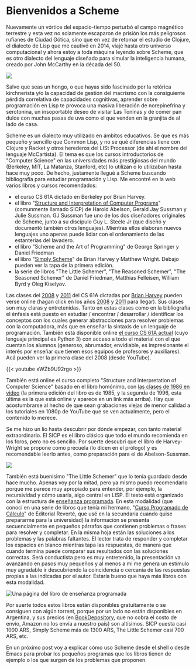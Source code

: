 # Bienvenidos a Scheme


Nuevamente un vórtice del espacio-tiempo perturbó el campo magnético terrestre y
esta vez no solamente escaparon de prisión los más peligrosos rufianes de Ciudad
Gótica, sino que en vez de retomar el estudio de Clojure, el dialecto de Lisp
que me cautivó en 2014, viajé hasta otro universo computacional y ahora estoy a
toda máquina leyendo sobre Scheme, que es otro dialecto del lenguaje diseñado
para simular la inteligencia humana, creado por John McCarthy en la década del
50.

![](https://c1.staticflickr.com/5/4541/38650993086_6356f41de4_o.jpg)

Salvo que seas un hongo, o que hayas sido fascinado por la retórica
kirchnerista y/o la capacidad de gestión del macrismo con la
consiguiente pérdida correlativa de capacidades cognitivas, aprender
sobre programación en Lisp te provoca una masiva liberación de
norepinefrina y serotonina, un insoportable deseo de visitar Las Toninas
y de comer pan dulce con muchas pasas de uva como el que venden en la
granjita de al lado de casa.

Scheme es un dialecto muy utilizado en ámbitos educativos. Se que es más
pequeño y sencillo que Common Lisp, y no se qué diferencias tiene con
Clojure y Racket y otros herederos del LISt Processor (de ahí el nombre
del lenguaje McCartista). El tema es que los cursos introductorios de
\"Computer Science\" en las universidades más prestigiosas del mundo
(Berkeley, MIT, La Matanza, Stanford, etc) lo utilizan o lo utilizaban
hasta hace muy poco. De hecho, justamente llegué a Scheme buscando
bibliografía para estudiar programación y Lisp. Me encontré en la web
varios libros y cursos recomendados:

-   el curso CS 61A dictado en Berkeley por Brian Harvey.
-   el libro \"[Structure and Interpretation of Computer
    Programs](https://mitpress.mit.edu/sicp/full-text/book/book.html)\"
    (comunmente llamado SICP) de Harold Abelson, Gerald Jay Sussman y
    Julie Sussman. GJ Sussman fue uno de los dos diseñadores originales
    de Scheme, junto a su discípulo Guy L. Steele Jr (que diseñó y
    documentó también otros lenguajes). Mientras ellos elaboran nuevos
    lenguajes uno apenas puede lidiar con el ordenamiento de las
    estanterías del lavadero.
-   el libro \"Scheme and the Art of Programming\" de George Springer y
    Daniel Friedman
-   el libro \"[Simply
    Scheme](https://people.eecs.berkeley.edu/~bh/ss-toc2.html)\" de
    Brian Harvey y Matthew Wright. Debajo pueden ver la tapa de la
    primera edición.
-   la serie de libros \"The Little Schemer\", \"The Reasoned Schemer\",
    \"The Seasoned Schemer\" de Daniel Friedman, Matthias Felleisen,
    William Byrd y Oleg Kiselyov.

Las clases del
[2008](https://archive.org/details/ucberkeley-webcast-PL6879A8466C44A5D5)
y
[2011](http://www.infocobuild.com/education/audio-video-courses/computer-science/cs61a-spring2011-berkeley.html)
del CS 61A dictadas por [Brian
Harvey](https://people.eecs.berkeley.edu/~bh/) pueden verse online
(hagan click en los años
[2008](https://archive.org/details/ucberkeley-webcast-PL6879A8466C44A5D5)
y
[2011](http://www.infocobuild.com/education/audio-video-courses/computer-science/cs61a-spring2011-berkeley.html)
para llegar). Sus clases son muy claras y entretenidas. Tanto en estas
clases como en la bibliografía el énfasis está puesto en estudiar /
encontrar / desarrollar / identificar los conceptos con los cuales
generar abstracciones para resolver problemas con la computadora, más
que en enseñar la sintaxis de un lenguaje de programación. También está
disponible online [el curso CS 61A actual](https://cs61a.org) (cuyo
lenguaje principal es Python 3) con acceso a todo el material con el que
cuentan los alumnos (generoso, abrumador, envidiable, es impresionante
el interés por enseñar que tienen esos equipos de profesores y
auxiliares). Acá pueden ver la primera clase del 2008 (desde YouTube).

{{< youtube xWZb9U92rgo >}}

También está online el curso completo \"Structure and Interpretation of
Computer Science\" basado en el libro homónimo, con [las clases de 1986
en
video](https://ocw.mit.edu/courses/electrical-engineering-and-computer-science/6-001-structure-and-interpretation-of-computer-programs-spring-2005/video-lectures/)
(la primera edición del libro es de 1985, y la segunda de 1996, esta
última es la que está online y aparece en un link más arriba). Hay que
acostumbrarse al hecho de que sean grabaciones viejas de menor calidad a
los tutoriales en 1080p de YouTube que se ven actualmente, pero el
contenido lo merece.

Se me hizo un lío hasta descubrir por dónde empezar, con tanto material
extraordinario. El SICP es el libro clásico que todo el mundo recomienda
en los foros, pero no es sencillo. Por suerte descubrí que el libro de
Harvey-Wright se propone como precuela (lo dicen en el prólogo) y es
recomendable leerlo antes, como preparación para el de Abelson-Sussman.

![](https://c1.staticflickr.com/5/4563/38677380062_73929181b2_o.jpg)

También está buenísimo \"The Little Schemer\" que lo tenía guardado
desde hace mucho. Apenas voy por la mitad, pero ya mismo puedo
recomendarlo porque me parece muy apropiado para entender, por ejemplo,
la recursividad y cómo usarla, algo central en LISP. El texto está
organizado con la estructura de [enseñanza
programada](https://es.wikipedia.org/wiki/Enseñanza_programada). En esta
modalidad (que conocí en una serie de libros que tenía mi hermano,
\"[Curso Programado de
Cálculo](https://www.amazon.com/Curso-programado-cálculo-Sucesiones-infinitas/dp/8429150552)\"
de Editorial Reverté, que usé en la secundaria cuando quise prepararme
para la universidad) la información se presenta secuencialmente en
pequeños párrafos que contienen problemas o frases para resolver y
completar. En la misma hoja están las soluciones a los problemas y las
palabras faltantes. El lector trata de responder y completar los
espacios en blanco mientras tapa las respuestas, de manera que cuando
termina puede comparar sus resultados con las soluciones correctas. Será
conductista pero es muy entretenido, la presentación va avanzando en
pasos muy pequeños y al menos a mi me genera un estímulo muy agradable
ir descubriendo la coincidencia o cercanía de las respuestas propias a
las indicadas por el autor. Estaría bueno que haya más libros con esta
modalidad.

![Una página del libro de enseñanza
programada](https://c1.staticflickr.com/5/4531/38677094272_d56db10a21_b.jpg)

Por suerte todos estos libros están disponibles gratuitamente o se
consiguen con algún torrent, porque por un lado no están disponibles en
Argentina, y sus precios (en
[BookDepository](https://www.bookdepository.com), que no cobra el costo
de envío, Amazon no los envía a nuestro país) son altísimos. SICP cuesta
casi 1000 ARS, Simply Scheme más de 1300 ARS, The Little Schemer casi
700 ARS, etc.

En un próximo post voy a explicar cómo uso Scheme desde el shell o desde
Emacs para probar los pequeños programas que los libros tienen de
ejemplo o los que surgen de los problemas que proponen.

